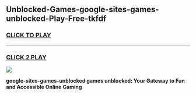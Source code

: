 
## Unblocked-Games-google-sites-games-unblocked-Play-Free-tkfdf
<h3>
<a href="https://premium76.site?title=google-sites-games-unblocked&ref=22A">CLICK TO PLAY</a></h3>
<hr>

<h3>
<a href="https://premium76.site?title=google-sites-games-unblocked&ref=22A">CLICK 2 PLAY</a>
  
</h3>

<a href="https://premium76.site?title=google-sites-games-unblocked&ref=22A"><img src="https://clearcache.store/games.png"></a>


**google-sites-games-unblocked games unblocked: Your Gateway to Fun and Accessible Online Gaming**
